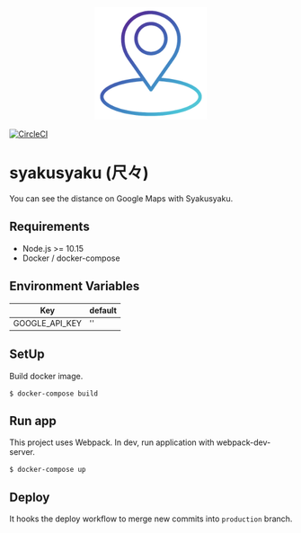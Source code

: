 <p align="center">
  <img width="200" height="200" src="https://raw.githubusercontent.com/shirakiya/syakusyaku/master/static/logo.png">
</p>

[![CircleCI](https://circleci.com/gh/shirakiya/syakusyaku.svg?style=svg)](https://circleci.com/gh/shirakiya/syakusyaku)

# syakusyaku (尺々)
You can see the distance on Google Maps with Syakusyaku.


## Requirements
- Node.js >= 10.15
- Docker / docker-compose


## Environment Variables
| Key            | default       |
|----------------|---------------|
| GOOGLE_API_KEY | ''            |



## SetUp
Build docker image.

```
$ docker-compose build
```


## Run app
This project uses Webpack. In dev, run application with webpack-dev-server.

```
$ docker-compose up
```


## Deploy
It hooks the deploy workflow to merge new commits into `production` branch.

